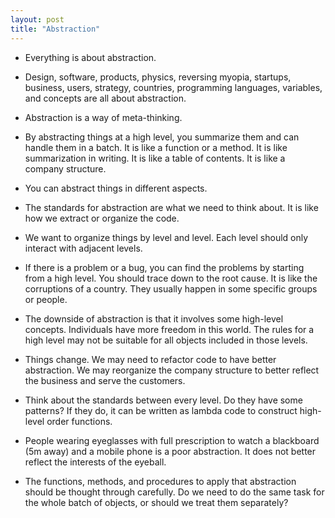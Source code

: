 ```yaml
---
layout: post
title: "Abstraction"
---
```


* Everything is about abstraction.

* Design, software, products, physics, reversing myopia, startups, business, users, strategy, countries, programming languages, variables, and concepts are all about abstraction.

* Abstraction is a way of meta-thinking.

* By abstracting things at a high level, you summarize them and can handle them in a batch. It is like a function or a method. It is like summarization in writing. It is like a table of contents. It is like a company structure.

* You can abstract things in different aspects.

* The standards for abstraction are what we need to think about. It is like how we extract or organize the code.

* We want to organize things by level and level. Each level should only interact with adjacent levels.

* If there is a problem or a bug, you can find the problems by starting from a high level. You should trace down to the root cause. It is like the corruptions of a country. They usually happen in some specific groups or people.

* The downside of abstraction is that it involves some high-level concepts. Individuals have more freedom in this world. The rules for a high level may not be suitable for all objects included in those levels.

* Things change. We may need to refactor code to have better abstraction. We may reorganize the company structure to better reflect the business and serve the customers.

* Think about the standards between every level. Do they have some patterns? If they do, it can be written as lambda code to construct high-level order functions.

* People wearing eyeglasses with full prescription to watch a blackboard (5m away) and a mobile phone is a poor abstraction. It does not better reflect the interests of the eyeball.

* The functions, methods, and procedures to apply that abstraction should be thought through carefully. Do we need to do the same task for the whole batch of objects, or should we treat them separately?

